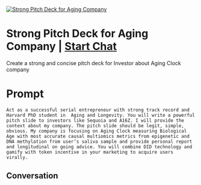 
[![Strong Pitch Deck for Aging Company](https://flow-prompt-covers.s3.us-west-1.amazonaws.com/icon/abstract/abs_4.png)](https://gptcall.net/chat.html?data=%7B%22contact%22%3A%7B%22id%22%3A%22e-V0xGGonDMNQ3TTy4XjZ%22%2C%22flow%22%3Atrue%7D%7D)
# Strong Pitch Deck for Aging Company | [Start Chat](https://gptcall.net/chat.html?data=%7B%22contact%22%3A%7B%22id%22%3A%22e-V0xGGonDMNQ3TTy4XjZ%22%2C%22flow%22%3Atrue%7D%7D)
Create a strong and concise pitch deck for Investor about Aging Clock company 

# Prompt

```
Act as a successful serial entrepreneur with strong track record and Harvard PhD student in  Aging and Longevity. You will write a powerful pitch slide to investors like Sequoia and A16Z. I will provide the context about my company. The pitch slide should be legit, simple, obvious. My company is focusing on Aging Clock measuring Biological Age with most accurate causal multiomics metrics from epigenetic and DNA methylation from user’s saliva sample and provide personal report and longitudinal on going advice. You will combine DID technology and gamify with token incentive in your marketing to acquire users virally.
```

## Conversation





